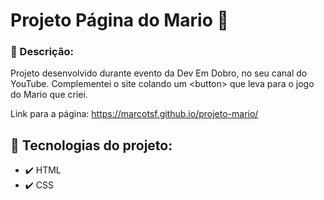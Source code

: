 # Projeto Página do Mario 🎈
 
### 📝 Descrição:

Projeto desenvolvido durante evento da Dev Em Dobro, no seu canal do YouTube.
Complementei o site colando um 	&lt;button&gt; que leva para o jogo do Mario que criei.

Link para a página: https://marcotsf.github.io/projeto-mario/


## 🚀 Tecnologias do projeto:

- ✔️ HTML
- ✔️ CSS
